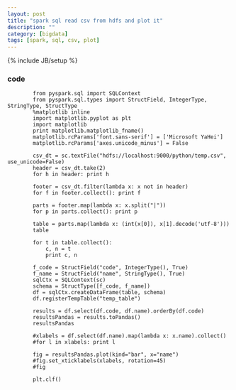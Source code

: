 ```yaml
---
layout: post
title: "spark sql read csv from hdfs and plot it"
description: ""
category: [bigdata]
tags: [spark, sql, csv, plot]
---
```

{% include JB/setup %}


### code

            from pyspark.sql import SQLContext
            from pyspark.sql.types import StructField, IntegerType, StringType, StructType
            %matplotlib inline
            import matplotlib.pyplot as plt
            import matplotlib
            print matplotlib.matplotlib_fname()
            matplotlib.rcParams['font.sans-serif'] = ['Microsoft YaHei']
            matplotlib.rcParams['axes.unicode_minus'] = False

            csv_dt = sc.textFile("hdfs://localhost:9000/python/temp.csv", use_unicode=False)
            header = csv_dt.take(2)
            for h in header: print h

            footer = csv_dt.filter(lambda x: x not in header)
            for f in footer.collect(): print f

            parts = footer.map(lambda x: x.split("|"))
            for p in parts.collect(): print p

            table = parts.map(lambda x: (int(x[0]), x[1].decode('utf-8')))
            table

            for t in table.collect():
                c, n = t
                print c, n

            f_code = StructField("code", IntegerType(), True)
            f_name = StructField("name", StringType(), True)
            sqlCtx = SQLContext(sc)
            schema = StructType([f_code, f_name])
            df = sqlCtx.createDataFrame(table, schema)
            df.registerTempTable("temp_table")

            results = df.select(df.code, df.name).orderBy(df.code)
            resultsPandas = results.toPandas()
            resultsPandas

            #xlabels = df.select(df.name).map(lambda x: x.name).collect()
            #for l in xlabels: print l

            fig = resultsPandas.plot(kind="bar", x="name")
            #fig.set_xticklabels(xlabels, rotation=45)
            #fig

            plt.clf()
